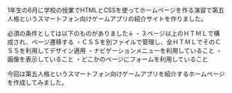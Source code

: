 1年生の6月に学校の授業でHTMLとCSSを使ってホームページを作る演習で第五人格というスマートフォン向けゲームアプリの紹介サイトを作りました。

必須の条件としては以下のものがありました↓
・３ページ以上のＨＴＭＬで構成され、ページ遷移する
・ＣＳＳを別ファイルで管理し、全ＨＴＭＬでそのＣＳＳを利用してデザイン適用
・ナビゲーションメニューを利用していること
・画像を表示していること
・どこかのページにフォームを利用していること

今回は第五人格というスマートフォン向けゲームアプリを紹介するホームページを作成してみました。
